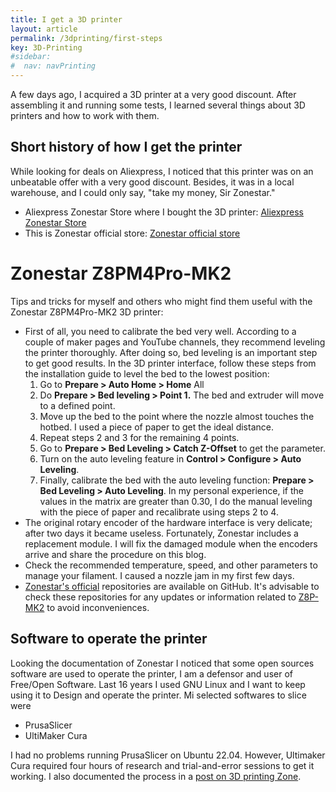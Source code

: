 ```yaml
---
title: I get a 3D printer
layout: article
permalink: /3dprinting/first-steps
key: 3D-Printing   
#sidebar:
#  nav: navPrinting 
---
```

A few days ago, I acquired a 3D printer at a very good discount. After assembling it and running some tests, I learned several things about 3D printers and how to work with them.

## Short history of how I get the printer

While looking for deals on Aliexpress, I noticed that this printer was on an unbeatable offer with a very good discount. Besides, it was in a local warehouse, and I could only say, "take my money, Sir Zonestar."   
 - Aliexpress Zonestar Store where I bought the 3D printer: [Aliexpress Zonestar Store](https://zonestar.aliexpress.com/store/1797783?spm=a2g0o.order_list.order_list_main.57.1e761802VmcYS5)   
 - This is Zonestar official store: [Zonestar official store](https://www.zonestar3dshop.com/products/zonestar-z8pm4-pro-4-extruder-4-in-1-out-color-mixing-hotend-large-size-fast-assembly-classic-aluminum-frame-3d-printer-diy-kit)   

# Zonestar Z8PM4Pro-MK2
Tips and tricks for myself and others who might find them useful with the Zonestar Z8PM4Pro-MK2 3D printer:
- First of all, you need to calibrate the bed very well. According to a couple of maker pages and YouTube channels, they recommend leveling the printer thoroughly. After doing so, bed leveling is an important step to get good results. In the 3D printer interface, follow these steps from the installation guide to level the bed to the lowest position:
   1. Go to **Prepare > Auto Home > Home** All  
   2. Do **Prepare > Bed leveling > Point 1.** The bed and extruder will move to a defined point.    
   3. Move up the bed to the point where the nozzle almost touches the hotbed. I used a piece of paper to get the ideal distance.
   4. Repeat steps 2 and 3 for the remaining 4 points.
   5. Go to **Prepare > Bed Leveling > Catch Z-Offset** to get the parameter.   
   6. Turn on the auto leveling feature in **Control > Configure > Auto Leveling**.
   7. Finally, calibrate the bed with the auto leveling function: **Prepare > Bed Leveling > Auto Leveling**.
In my personal experience, if the values in the matrix are greater than 0.30, I do the manual leveling with the piece of paper and recalibrate using steps 2 to 4.   
- The original rotary encoder of the hardware interface is very delicate; after two days it became useless. Fortunately, Zonestar includes a replacement module. I will fix the damaged module when the encoders arrive and share the procedure on this blog.   
- Check the recommended temperature, speed, and other parameters to manage your filament. I caused a nozzle jam in my first few days.   
- [Zonestar's official](https://github.com/ZONESTAR3D) repositories are available on GitHub. It's advisable to check these repositories for any updates or information related to [Z8P-MK2](https://github.com/ZONESTAR3D/Z8P/tree/main/Z8P-MK2) to avoid inconveniences.

## Software to operate the printer
 Looking the documentation of Zonestar I noticed that some open sources software are used to operate the printer, I am a defensor and user of Free/Open Software. Last 16 years I used GNU Linux and I want to keep using it to Design and operate the printer. Mi selected softwares to slice were 
 - PrusaSlicer
 - UltiMaker Cura

I had no problems running PrusaSlicer on Ubuntu 22.04. However, Ultimaker Cura required four hours of research and trial-and-error sessions to get it working. I also documented the process in a [post on 3D printing Zone](https://razielgdn.github.io/risingembeddedmx/3dprinting/runingCura).